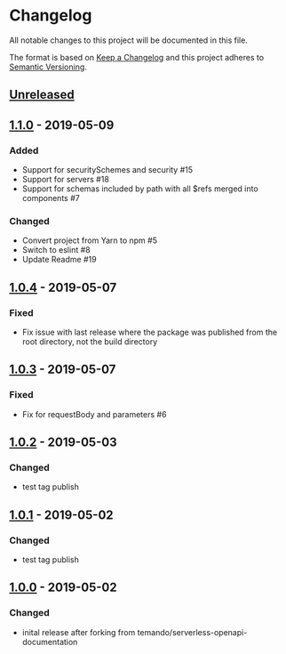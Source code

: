 # Changelog

All notable changes to this project will be documented in this file.

The format is based on [Keep a Changelog](http://keepachangelog.com/en/1.0.0/)
and this project adheres to [Semantic Versioning](http://semver.org/spec/v2.0.0.html).

## [Unreleased]

## [1.1.0] - 2019-05-09
### Added
- Support for securitySchemes and security #15
- Support for servers #18
- Support for schemas included by path with all $refs merged into components #7
### Changed
- Convert project from Yarn to npm #5
- Switch to eslint #8
- Update Readme #19

## [1.0.4] - 2019-05-07
### Fixed
- Fix issue with last release where the package was published from the root directory, not the build directory

## [1.0.3] - 2019-05-07
### Fixed
- Fix for requestBody and parameters #6

## [1.0.2] - 2019-05-03
### Changed
- test tag publish

## [1.0.1] - 2019-05-02
### Changed
- test tag publish

## [1.0.0] - 2019-05-02
### Changed
- inital release after forking from temando/serverless-openapi-documentation


[Unreleased]: https://github.com/conqa/serverless-openapi-documentation/compare/v1.1.0...HEAD
[1.1.0]: https://github.com/conqa/serverless-openapi-documentation/compare/v0.0.0...v1.1.0
[0.0.0]: https://github.com/conqa/serverless-openapi-documentation/compare/v1.1.0...v0.0.0
[1.1.0]: https://github.com/conqa/serverless-openapi-documentation/compare/v1.0.4...v1.1.0
[1.0.4]: https://github.com/conqa/serverless-openapi-documentation/compare/v1.0.3...v1.0.4
[1.0.3]: https://github.com/conqa/serverless-openapi-documentation/compare/v1.0.2...v1.0.3
[1.0.2]: https://github.com/conqa/serverless-openapi-documentation/compare/v1.0.1...v1.0.2
[1.0.1]: https://github.com/conqa/serverless-openapi-documentation/compare/v1.0.0...v1.0.1
[1.0.0]: https://github.com/conqa/serverless-openapi-documentation/tree/v1.0.0
